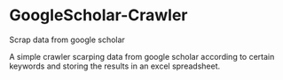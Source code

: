 # GoogleScholar-Crawler
Scrap data from google scholar

A simple crawler scarping data from google scholar according to certain keywords and storing the results in an excel spreadsheet. 
